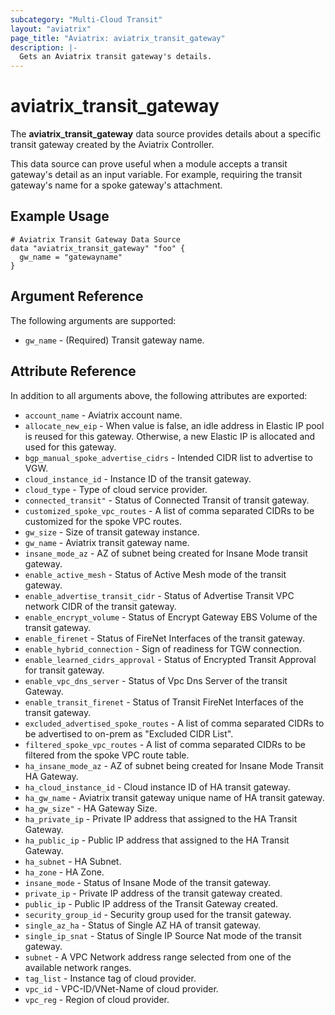 ```yaml
---
subcategory: "Multi-Cloud Transit"
layout: "aviatrix"
page_title: "Aviatrix: aviatrix_transit_gateway"
description: |-
  Gets an Aviatrix transit gateway's details.
---
```


# aviatrix_transit_gateway

The **aviatrix_transit_gateway** data source provides details about a specific transit gateway created by the Aviatrix Controller.

This data source can prove useful when a module accepts a transit gateway's detail as an input variable. For example, requiring the transit gateway's name for a spoke gateway's attachment.

## Example Usage

```hcl
# Aviatrix Transit Gateway Data Source
data "aviatrix_transit_gateway" "foo" {
  gw_name = "gatewayname"
}
```

## Argument Reference

The following arguments are supported:

* `gw_name` - (Required) Transit gateway name.

## Attribute Reference

In addition to all arguments above, the following attributes are exported:

* `account_name` - Aviatrix account name.
* `allocate_new_eip` - When value is false, an idle address in Elastic IP pool is reused for this gateway. Otherwise, a new Elastic IP is allocated and used for this gateway.
* `bgp_manual_spoke_advertise_cidrs` - Intended CIDR list to advertise to VGW.
* `cloud_instance_id` - Instance ID of the transit gateway.
* `cloud_type` - Type of cloud service provider.
* `connected_transit"` -  Status of Connected Transit of transit gateway.
* `customized_spoke_vpc_routes` - A list of comma separated CIDRs to be customized for the spoke VPC routes.
* `gw_size` - Size of transit gateway instance.
* `gw_name` - Aviatrix transit gateway name.
* `insane_mode_az` - AZ of subnet being created for Insane Mode transit gateway.
* `enable_active_mesh` - Status of Active Mesh mode of the transit gateway.
* `enable_advertise_transit_cidr` - Status of Advertise Transit VPC network CIDR of the transit gateway.
* `enable_encrypt_volume` - Status of Encrypt Gateway EBS Volume of the transit gateway.
* `enable_firenet` - Status of FireNet Interfaces of the transit gateway.
* `enable_hybrid_connection` - Sign of readiness for TGW connection.
* `enable_learned_cidrs_approval` - Status of Encrypted Transit Approval for transit gateway.
* `enable_vpc_dns_server` - Status of Vpc Dns Server of the transit Gateway.
* `enable_transit_firenet` - Status of Transit FireNet Interfaces of the transit gateway.
* `excluded_advertised_spoke_routes` - A list of comma separated CIDRs to be advertised to on-prem as "Excluded CIDR List".
* `filtered_spoke_vpc_routes` - A list of comma separated CIDRs to be filtered from the spoke VPC route table.
* `ha_insane_mode_az` - AZ of subnet being created for Insane Mode Transit HA Gateway.
* `ha_cloud_instance_id` - Cloud instance ID of HA transit gateway.
* `ha_gw_name` - Aviatrix transit gateway unique name of HA transit gateway.
* `ha_gw_size"` - HA Gateway Size.
* `ha_private_ip` - Private IP address that assigned to the HA Transit Gateway.
* `ha_public_ip` - Public IP address that assigned to the HA Transit Gateway.
* `ha_subnet` - HA Subnet.
* `ha_zone` - HA Zone.
* `insane_mode` - Status of Insane Mode of the transit gateway.
* `private_ip` - Private IP address of the transit gateway created.
* `public_ip` - Public IP address of the Transit Gateway created.
* `security_group_id` - Security group used for the transit gateway.
* `single_az_ha` - Status of Single AZ HA of transit gateway.
* `single_ip_snat` - Status of Single IP Source Nat mode of the transit gateway.
* `subnet` - A VPC Network address range selected from one of the available network ranges.
* `tag_list` - Instance tag of cloud provider.
* `vpc_id` - VPC-ID/VNet-Name of cloud provider.
* `vpc_reg` - Region of cloud provider.
